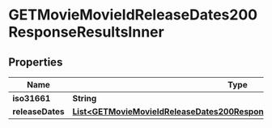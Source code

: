 

# GETMovieMovieIdReleaseDates200ResponseResultsInner


## Properties

| Name | Type | Description | Notes |
|------------ | ------------- | ------------- | -------------|
|**iso31661** | **String** |  |  [optional] |
|**releaseDates** | [**List&lt;GETMovieMovieIdReleaseDates200ResponseResultsInnerReleaseDatesInner&gt;**](GETMovieMovieIdReleaseDates200ResponseResultsInnerReleaseDatesInner.md) |  |  [optional] |



